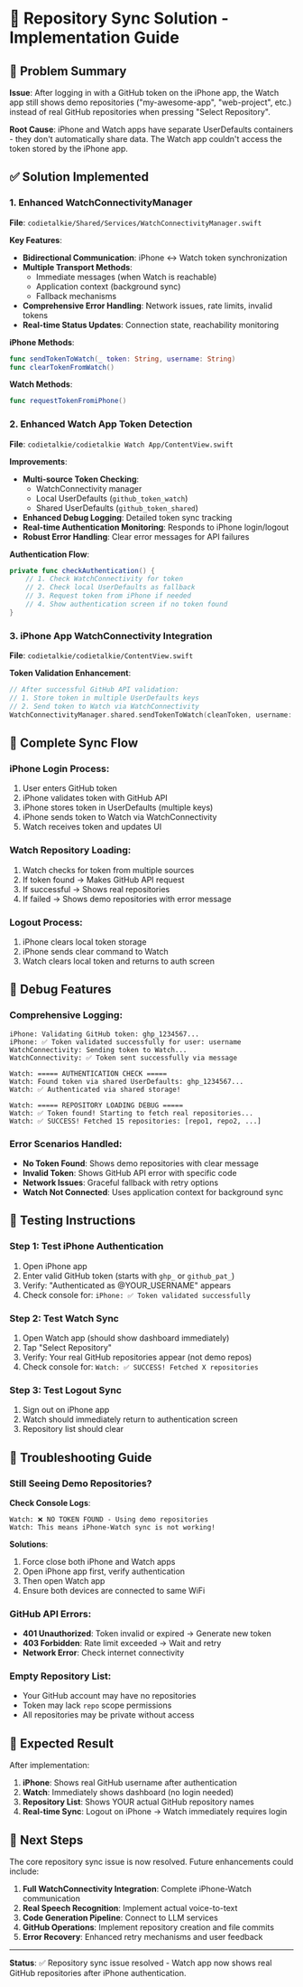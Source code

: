 # 🔧 Repository Sync Solution - Implementation Guide

## 🎯 Problem Summary

**Issue**: After logging in with a GitHub token on the iPhone app, the Watch app still shows demo repositories ("my-awesome-app", "web-project", etc.) instead of real GitHub repositories when pressing "Select Repository".

**Root Cause**: iPhone and Watch apps have separate UserDefaults containers - they don't automatically share data. The Watch app couldn't access the token stored by the iPhone app.

## ✅ Solution Implemented

### **1. Enhanced WatchConnectivityManager**

**File**: `codietalkie/Shared/Services/WatchConnectivityManager.swift`

**Key Features**:
- **Bidirectional Communication**: iPhone ↔ Watch token synchronization
- **Multiple Transport Methods**: 
  - Immediate messages (when Watch is reachable)
  - Application context (background sync)
  - Fallback mechanisms
- **Comprehensive Error Handling**: Network issues, rate limits, invalid tokens
- **Real-time Status Updates**: Connection state, reachability monitoring

**iPhone Methods**:
```swift
func sendTokenToWatch(_ token: String, username: String)
func clearTokenFromWatch()
```

**Watch Methods**:
```swift
func requestTokenFromiPhone()
```

### **2. Enhanced Watch App Token Detection**

**File**: `codietalkie/codietalkie Watch App/ContentView.swift`

**Improvements**:
- **Multi-source Token Checking**: 
  - WatchConnectivity manager
  - Local UserDefaults (`github_token_watch`)
  - Shared UserDefaults (`github_token_shared`)
- **Enhanced Debug Logging**: Detailed token sync tracking
- **Real-time Authentication Monitoring**: Responds to iPhone login/logout
- **Robust Error Handling**: Clear error messages for API failures

**Authentication Flow**:
```swift
private func checkAuthentication() {
    // 1. Check WatchConnectivity for token
    // 2. Check local UserDefaults as fallback  
    // 3. Request token from iPhone if needed
    // 4. Show authentication screen if no token found
}
```

### **3. iPhone App WatchConnectivity Integration**

**File**: `codietalkie/codietalkie/ContentView.swift`

**Token Validation Enhancement**:
```swift
// After successful GitHub API validation:
// 1. Store token in multiple UserDefaults keys
// 2. Send token to Watch via WatchConnectivity
WatchConnectivityManager.shared.sendTokenToWatch(cleanToken, username: username)
```

## 🔄 Complete Sync Flow

### **iPhone Login Process**:
1. User enters GitHub token
2. iPhone validates token with GitHub API
3. iPhone stores token in UserDefaults (multiple keys)
4. iPhone sends token to Watch via WatchConnectivity
5. Watch receives token and updates UI

### **Watch Repository Loading**:
1. Watch checks for token from multiple sources
2. If token found → Makes GitHub API request
3. If successful → Shows real repositories
4. If failed → Shows demo repositories with error message

### **Logout Process**:
1. iPhone clears local token storage
2. iPhone sends clear command to Watch
3. Watch clears local token and returns to auth screen

## 🐛 Debug Features

### **Comprehensive Logging**:
```
iPhone: Validating GitHub token: ghp_1234567...
iPhone: ✅ Token validated successfully for user: username
WatchConnectivity: Sending token to Watch...
WatchConnectivity: ✅ Token sent successfully via message

Watch: ===== AUTHENTICATION CHECK =====
Watch: Found token via shared UserDefaults: ghp_1234567...
Watch: ✅ Authenticated via shared storage!

Watch: ===== REPOSITORY LOADING DEBUG =====
Watch: ✅ Token found! Starting to fetch real repositories...
Watch: ✅ SUCCESS! Fetched 15 repositories: [repo1, repo2, ...]
```

### **Error Scenarios Handled**:
- **No Token Found**: Shows demo repositories with clear message
- **Invalid Token**: Shows GitHub API error with specific code
- **Network Issues**: Graceful fallback with retry options
- **Watch Not Connected**: Uses application context for background sync

## 🧪 Testing Instructions

### **Step 1: Test iPhone Authentication**
1. Open iPhone app
2. Enter valid GitHub token (starts with `ghp_` or `github_pat_`)
3. Verify: "Authenticated as @YOUR_USERNAME" appears
4. Check console for: `iPhone: ✅ Token validated successfully`

### **Step 2: Test Watch Sync**
1. Open Watch app (should show dashboard immediately)
2. Tap "Select Repository"
3. Verify: Your real GitHub repositories appear (not demo repos)
4. Check console for: `Watch: ✅ SUCCESS! Fetched X repositories`

### **Step 3: Test Logout Sync**
1. Sign out on iPhone app
2. Watch should immediately return to authentication screen
3. Repository list should clear

## 🔧 Troubleshooting Guide

### **Still Seeing Demo Repositories?**

**Check Console Logs**:
```
Watch: ❌ NO TOKEN FOUND - Using demo repositories
Watch: This means iPhone-Watch sync is not working!
```

**Solutions**:
1. Force close both iPhone and Watch apps
2. Open iPhone app first, verify authentication
3. Then open Watch app
4. Ensure both devices are connected to same WiFi

### **GitHub API Errors**:
- **401 Unauthorized**: Token invalid or expired → Generate new token
- **403 Forbidden**: Rate limit exceeded → Wait and retry
- **Network Error**: Check internet connectivity

### **Empty Repository List**:
- Your GitHub account may have no repositories
- Token may lack `repo` scope permissions
- All repositories may be private without access

## 🎉 Expected Result

After implementation:
1. **iPhone**: Shows real GitHub username after authentication
2. **Watch**: Immediately shows dashboard (no login needed)
3. **Repository List**: Shows YOUR actual GitHub repository names
4. **Real-time Sync**: Logout on iPhone → Watch immediately requires login

## 🚀 Next Steps

The core repository sync issue is now resolved. Future enhancements could include:

1. **Full WatchConnectivity Integration**: Complete iPhone-Watch communication
2. **Real Speech Recognition**: Implement actual voice-to-text
3. **Code Generation Pipeline**: Connect to LLM services
4. **GitHub Operations**: Implement repository creation and file commits
5. **Error Recovery**: Enhanced retry mechanisms and user feedback

---

**Status**: ✅ Repository sync issue resolved - Watch app now shows real GitHub repositories after iPhone authentication.
